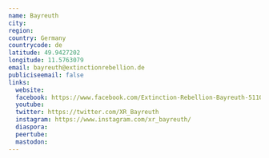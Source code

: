 ```yaml
---
name: Bayreuth
city:
region:
country: Germany
countrycode: de
latitude: 49.9427202
longitude: 11.5763079
email: bayreuth@extinctionrebellion.de
publiciseemail: false
links:
  website:
  facebook: https://www.facebook.com/Extinction-Rebellion-Bayreuth-511064399422284
  youtube:
  twitter: https://twitter.com/XR_Bayreuth
  instagram: https://www.instagram.com/xr_bayreuth/
  diaspora:
  peertube:
  mastodon:
---
```

